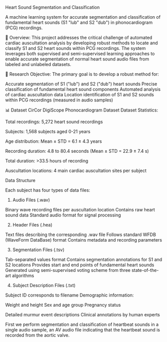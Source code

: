 Heart Sound Segmentation and Classification

A machine learning system for accurate segmentation and classification of fundamental heart sounds (S1 "lub" and S2 "dub") in phonocardiogram (PCG) recordings.

🎯 Overview: 
This project addresses the critical challenge of automated cardiac auscultation analysis by developing robust methods to locate and classify S1 and S2 heart sounds within PCG recordings. The system leverages both supervised and semi-supervised learning approaches to enable accurate segmentation of normal heart sound audio files from labeled and unlabeled datasets.

🔬 Research Objective:
The primary goal is to develop a robust method for:

Accurate segmentation of S1 ("lub") and S2 ("dub") heart sounds
Precise classification of fundamental heart sound components
Automated analysis of cardiac auscultation data
Location identification of S1 and S2 sounds within PCG recordings (measured in audio samples)

📊 Dataset
CirCor DigiScope Phonocardiogram Dataset
Dataset Statistics:

Total recordings: 5,272 heart sound recordings

Subjects: 1,568 subjects aged 0-21 years

Age distribution: Mean ± STD = 6.1 ± 4.3 years

Recording duration: 4.8 to 80.4 seconds (Mean ± STD = 22.9 ± 7.4 s)

Total duration: >33.5 hours of recording

Auscultation locations: 4 main cardiac auscultation sites per subject

Data Structure

Each subject has four types of data files:
1. Audio Files (.wav)

Binary wave recording files per auscultation location
Contains raw heart sound data
Standard audio format for signal processing

2. Header Files (.hea)

Text files describing the corresponding .wav file
Follows standard WFDB (WaveForm DataBase) format
Contains metadata and recording parameters

3. Segmentation Files (.tsv)

Tab-separated values format
Contains segmentation annotations for S1 and S2 locations
Provides start and end points of fundamental heart sounds
Generated using semi-supervised voting scheme from three state-of-the-art algorithms

4. Subject Description Files (.txt)

Subject ID corresponds to filename
Demographic information:

Weight and height
Sex and age group
Pregnancy status


Detailed murmur event descriptions
Clinical annotations by human experts

First we perform segmentation and classification of heartbeat sounds in a single audio sample, an AV audio file indicating that the heartbeat sound is recorded from the aortic valve.
